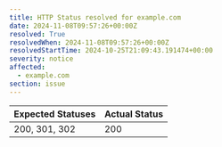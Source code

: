 ```yaml
---
title: HTTP Status resolved for example.com
date: 2024-11-08T09:57:26+00:00Z
resolved: True
resolvedWhen: 2024-11-08T09:57:26+00:00Z
resolvedStartTime: 2024-10-25T21:09:43.191474+00:00
severity: notice
affected:
  - example.com
section: issue
---
```


| Expected Statuses | Actual Status  |
|-------------------|----------------|
| 200, 301, 302 | 200 |
